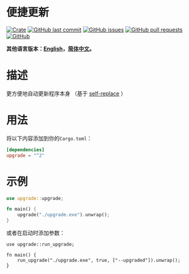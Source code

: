 # 便捷更新

[![Crate](https://img.shields.io/crates/v/upgrade.svg)](https://crates.io/crates/upgrade)
[![GitHub last commit](https://img.shields.io/github/last-commit/xuxiaocheng0201/upgrade)](https://github.com/xuxiaocheng0201/upgrade/commits/master)
[![GitHub issues](https://img.shields.io/github/issues-raw/xuxiaocheng0201/upgrade)](https://github.com/xuxiaocheng0201/upgrade/issues)
[![GitHub pull requests](https://img.shields.io/github/issues-pr/xuxiaocheng0201/upgrade)](https://github.com/xuxiaocheng0201/upgrade/pulls)
[![GitHub](https://img.shields.io/github/license/xuxiaocheng0201/upgrade)](https://github.com/xuxiaocheng0201/upgrade/blob/master/LICENSE)

**其他语言版本：[English](README.md)，[简体中文](README_zh.md)。**

# 描述

更方便地自动更新程序本身
（基于 [self-replace](https://crates.io/crates/self-replace) ）


# 用法

将以下内容添加到你的`Cargo.toml`：

```toml
[dependencies]
upgrade = "^2"
```


# 示例

```rust
use upgrade::upgrade;

fn main() {
    upgrade("./upgrade.exe").unwrap();
}
```

或者在启动时添加参数：

```rust,no_run
use upgrade::run_upgrade;

fn main() {
    run_upgrade("./upgrade.exe", true, ["--upgraded"]).unwrap();
}
```
